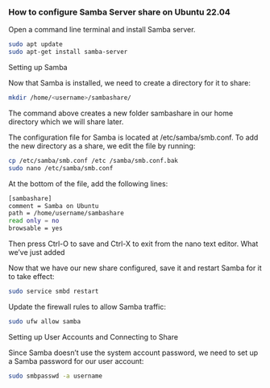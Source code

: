 ### How to configure Samba Server share on Ubuntu 22.04

Open a command line terminal and install Samba server.

```bash
sudo apt update
sudo apt-get install samba-server
```

Setting up Samba

Now that Samba is installed, we need to create a directory for it to share:

```bash
mkdir /home/<username>/sambashare/
```

The command above creates a new folder sambashare in our home directory which we will share later.

The configuration file for Samba is located at /etc/samba/smb.conf. To add the new directory as a share, we edit the file by running:

```bash
cp /etc/samba/smb.conf /etc /samba/smb.conf.bak
sudo nano /etc/samba/smb.conf
```

At the bottom of the file, add the following lines:

```bash
[sambashare]
comment = Samba on Ubuntu
path = /home/username/sambashare
read only = no
browsable = yes
```

Then press Ctrl-O to save and Ctrl-X to exit from the nano text editor.
What we’ve just added

Now that we have our new share configured, save it and restart Samba for it to take effect:

```bash
sudo service smbd restart
```

Update the firewall rules to allow Samba traffic:

```bash
sudo ufw allow samba
```

Setting up User Accounts and Connecting to Share

Since Samba doesn’t use the system account password, we need to set up a Samba password for our user account:

```bash
sudo smbpasswd -a username
```